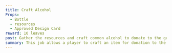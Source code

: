 ```yaml
---
title: Craft Alcohol
Props: 
  - Bottle
  - resources
  - Approved Design Card
reward: 10 leaves
post: Gather the resources and craft common alcohol to donate to the guild. 
summary: This job allows a player to craft an item for donation to the guild.  The guild will lead the players through the process of acquiring the resources, using the approved project design card, acting out the production of the item and pricing.
---
```

